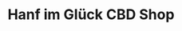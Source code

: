 ---
title: "Hanf im Glück CBD Shop"
url: /muenchen/hanf-im-glueck-cbd-shop-karlsplatz/
shop: Hanf
---